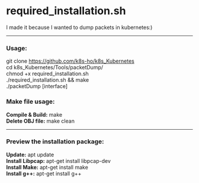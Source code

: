 # required_installation.sh
  
I made it because I wanted to dump packets in kubernetes:)

---

### Usage: 
git clone https://github.com/k8s-ho/k8s_Kubernetes  
cd k8s_Kubernetes/Tools/packetDump/   
chmod +x required_installation.sh  
./required_installation.sh && make  
./packetDump [interface]  

### Make file usage:
__Compile & Build:__ make  
__Delete OBJ file:__ make clean  

---

### Preview the installation package:   
__Update:__ apt update  
__Install Libpcap:__ apt-get install libpcap-dev  
__Install Make:__ apt-get install make  
__Install g++:__ apt-get install g++   
  


